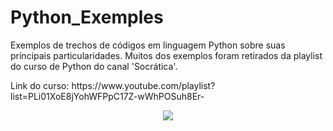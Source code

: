 # Python_Exemples
Exemplos de trechos de códigos em linguagem Python sobre suas principais particularidades.
Muitos dos exemplos foram retirados da playlist do curso de Python do canal 'Socrática'.
<p>Link do curso: https://www.youtube.com/playlist?list=PLi01XoE8jYohWFPpC17Z-wWhPOSuh8Er-</p>
<p align = "center">
 <img src= "https://user-images.githubusercontent.com/49538805/71647040-728e4400-2ccf-11ea-9e54-0f6b919498b8.jpg">
</p>
